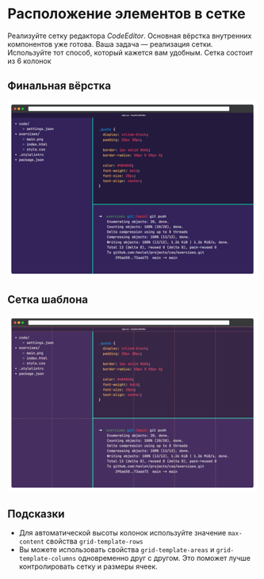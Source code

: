 # Расположение элементов в сетке

Реализуйте сетку редактора *CodeEditor*. Основная вёрстка внутренних компонентов уже готова. Ваша задача — реализация сетки. Используйте тот способ, который кажется вам удобным. Сетка состоит из 6 колонок

## Финальная вёрстка

![](./assets/2.png)

## Сетка шаблона

![](./assets/3.png)

## Подсказки

- Для автоматической высоты колонок используйте значение `max-content` свойства `grid-template-rows`
- Вы можете использовать свойства `grid-template-areas` и `grid-template-columns` одновременно друг с другом. Это поможет лучше контролировать сетку и размеры ячеек.